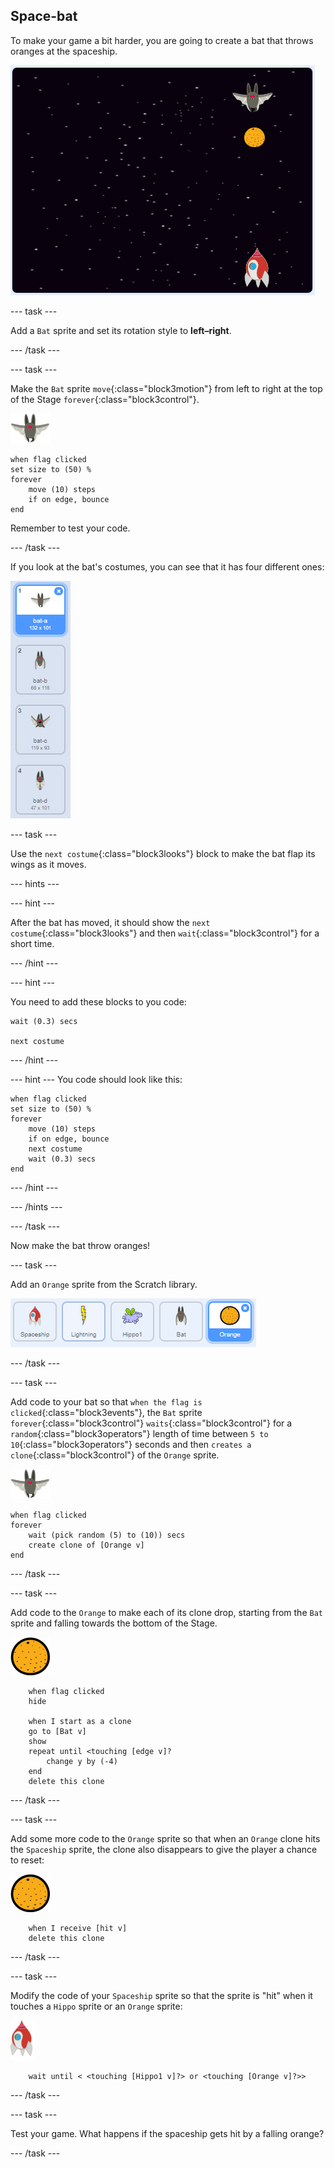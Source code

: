 ## Space-bat

To make your game a bit harder, you are going to create a bat that throws oranges at the spaceship.

![a bat throwing an orange at the spaceship](images/bat-oranges.png)

--- task ---

Add a `Bat` sprite and set its rotation style to **left–right**.

--- /task ---

--- task ---

Make the `Bat` sprite `move`{:class="block3motion"} from left to right at the top of the Stage `forever`{:class="block3control"}. 

![bat sprite](images/bat-sprite.png)

```blocks3
when flag clicked
set size to (50) %
forever
    move (10) steps
    if on edge, bounce
end
```

Remember to test your code.

--- /task ---

If you look at the bat's costumes, you can see that it has four different ones:

![screenshot](images/invaders-bat-costume.png)

--- task ---

Use the `next costume`{:class="block3looks"} block to make the bat flap its wings as it moves.

--- hints ---

--- hint ---

After the bat has moved, it should show the `next costume`{:class="block3looks"} and then `wait`{:class="block3control"} for a short time.

--- /hint ---

--- hint ---

You need to add these blocks to you code:

```blocks3
wait (0.3) secs

next costume
```
--- /hint ---

--- hint ---
You code should look like this:

```blocks3
when flag clicked
set size to (50) %
forever
    move (10) steps
    if on edge, bounce
    next costume
    wait (0.3) secs
end
```
--- /hint ---

--- /hints ---

--- /task ---

Now make the bat throw oranges!

--- task ---

Add an `Orange` sprite from the Scratch library.

![screenshot](images/invaders-orange.png)

--- /task ---

--- task ---

Add code to your bat so that `when the flag is clicked`{:class="block3events"}, the `Bat` sprite `forever`{:class="block3control"} `waits`{:class="block3control"} for a `random`{:class="block3operators"} length of time between `5 to 10`{:class="block3operators"} seconds and then `creates a clone`{:class="block3control"} of the `Orange` sprite.

![bat sprite](images/bat-sprite.png)

```blocks3
when flag clicked
forever
	wait (pick random (5) to (10)) secs
	create clone of [Orange v]
end
```

--- /task ---

--- task ---

Add code to the `Orange` to make each of its clone drop, starting from the `Bat` sprite and falling towards the bottom of the Stage.

![orange sprite](images/orange-sprite.png)

```blocks3
	when flag clicked
	hide

	when I start as a clone
	go to [Bat v]
	show
	repeat until <touching [edge v]?
		change y by (-4)
	end
	delete this clone
```

--- /task ---

--- task ---

Add some more code to the `Orange` sprite so that when an `Orange` clone hits the `Spaceship` sprite, the clone also disappears to give the player a chance to reset:

![orange sprite](images/orange-sprite.png)

```blocks3
	when I receive [hit v]
	delete this clone
```

--- /task ---

--- task ---

Modify the code of your `Spaceship` sprite so that the sprite is "hit" when it touches a `Hippo` sprite or an `Orange` sprite:

![rocket sprite](images/rocket-sprite.png)

```blocks3
	wait until < <touching [Hippo1 v]?> or <touching [Orange v]?>>
```

--- /task ---

--- task ---

Test your game. What happens if the spaceship gets hit by a falling orange?

--- /task ---

